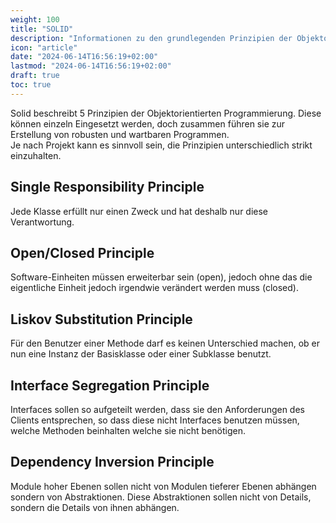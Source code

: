 ```yaml
---
weight: 100
title: "SOLID"
description: "Informationen zu den grundlegenden Prinzipien der Objektorientierten Programmierung, welche hinter dem Akronym SOLID stehen."
icon: "article"
date: "2024-06-14T16:56:19+02:00"
lastmod: "2024-06-14T16:56:19+02:00"
draft: true
toc: true
---
```


Solid beschreibt 5 Prinzipien der Objektorientierten Programmierung. Diese
können einzeln Eingesetzt werden, doch zusammen führen sie zur Erstellung von
robusten und wartbaren Programmen.  
Je nach Projekt kann es sinnvoll sein, die Prinzipien unterschiedlich strikt
einzuhalten.

## Single Responsibility Principle

Jede Klasse erfüllt nur einen Zweck und hat deshalb nur diese Verantwortung.

## Open/Closed Principle

Software-Einheiten müssen erweiterbar sein (open), jedoch ohne das die
eigentliche Einheit jedoch irgendwie verändert werden muss (closed).

## Liskov Substitution Principle

Für den Benutzer einer Methode darf es keinen Unterschied machen, ob er nun
eine Instanz der Basisklasse oder einer Subklasse benutzt.

## Interface Segregation Principle

Interfaces sollen so aufgeteilt werden, dass sie den Anforderungen des Clients
entsprechen, so dass diese nicht Interfaces benutzen müssen, welche Methoden
beinhalten welche sie nicht benötigen.

## Dependency Inversion Principle

Module hoher Ebenen sollen nicht von Modulen tieferer Ebenen abhängen sondern
von Abstraktionen. Diese Abstraktionen sollen nicht von Details, sondern die
Details von ihnen abhängen.
